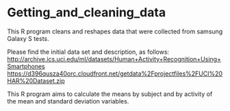 # Getting_and_cleaning_data
This R program cleans and reshapes data that were collected from samsung Galaxy S tests. 

Please find the initial data set and description, as follows: 
http://archive.ics.uci.edu/ml/datasets/Human+Activity+Recognition+Using+Smartphones
https://d396qusza40orc.cloudfront.net/getdata%2Fprojectfiles%2FUCI%20HAR%20Dataset.zip

This R program aims to calculate the means by subject and by activity of the mean and standard deviation variables.


